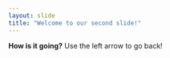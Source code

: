 ```yaml
---
layout: slide
title: "Welcome to our second slide!"
---
```

**How is it going?**
Use the left arrow to go back!
